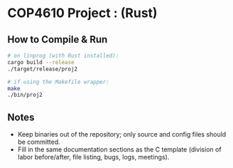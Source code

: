 # COP4610 Project <N>: <Short Title> (Rust)

## How to Compile & Run
```bash
# on linprog (with Rust installed):
cargo build --release
./target/release/proj2

# if using the Makefile wrapper:
make
./bin/proj2
```

## Notes
- Keep binaries out of the repository; only source and config files should be committed.
- Fill in the same documentation sections as the C template (division of labor before/after, file listing, bugs, logs, meetings).
